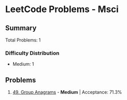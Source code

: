 # LeetCode Problems - Msci

## Summary
Total Problems: 1

### Difficulty Distribution

- Medium: 1

## Problems

1. [49. Group Anagrams](https://leetcode.com/problems/group-anagrams/) - **Medium** | Acceptance: 71.3%